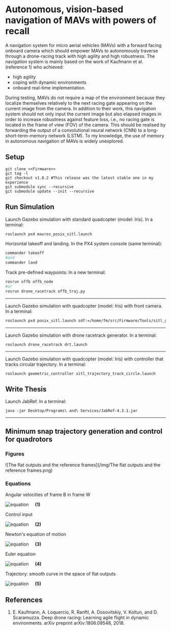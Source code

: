 # Autonomous, vision-based navigation of MAVs with powers of recall
A navigation system for micro aerial vehicles (MAVs) with a forward facing onboard camera which should empower MAVs to autonomously traverse through a drone-racing track with high agility and high robustness. The navigation system is mainly based on the work of Kaufmann et al. (reference 1) who achieved: 
- high agility
- coping with dynamic environments
- onboard real-time implementation.

During testing, MAVs do not require a map of the environment because they localize themselves relatively to the next racing gate appearing on the current image from the camera. In addition to their work, this navigation system should not only input the current image but also elapsed images in order to increase robustness against feature loss, i.e., no racing gate is located in the frame of view (FOV) of the camera. This should be realised by forwarding the output of a convolutional neural network (CNN) to a long-short-term-memory network (LSTM). To my knowledge, the use of memory in autonomous navigation of MAVs is widely unexplored.


## Setup
```git
git clone <<Firmware>>
git tag -l
git checkout v1.8.2 #This release was the latest stable one in my experience
git submodule sync --recursive
git submodule update --init --recursive
```


## Run Simulation
Launch Gazebo simulation with standard quadcopter (model: Iris). In a terminal:
```bash
roslaunch px4 mavros_posix_sitl.launch
```
Horizontal takeoff and landing. In the PX4 system console (same terminal):
```bash
commander takeoff
#and
commander land
```
Track pre-defined waypoints: In a new terminal:
```bash
rosrun offb offb_node
#or
rosrun drone_racetrack offb_traj.py
```
---

Launch Gazebo simulation with quadcopter (model: Iris) with front camera. In a terminal:
```bash
roslaunch px4 posix_sitl.launch sdf:=/home/fm/src/Firmware/Tools/sitl_gazebo/models/iris_fpv_cam/iris_fpv_cam.sdf
```
---

Launch Gazebo simulation with drone racetrack generator. In a terminal:
```
roslaunch drone_racetrack drt.launch
```

---

Launch Gazebo simulation with quadcopter (model: Iris) with controller that tracks circular trajectory. In a terminal:
```
roslaunch geometric_controller sitl_trajectory_track_circle.launch
```



## Write Thesis
Launch JabRef. In a terminal:
```
java -jar Desktop/Programs\ and\ Services/JabRef-4.3.1.jar
```
---


## Minimum snap trajectory generation and control for quadrotors
### Figures
![The flat outputs and the reference frames](/img/The flat outputs and the reference frames.png)


### Equations
<!-- For Latex rendering: https://www.quicklatex.com/ -->
Angular velocities of frame B in frame W

![equation](https://quicklatex.com/cache3/e2/ql_eca73988599f3a2e91fed570c778aee2_l3.png)
&nbsp; &nbsp; **(1)**
<!-- \omega_{BW} = p \vec x_B + q \vec y_B + r \vec z_B -->

Control input

![equation](https://quicklatex.com/cache3/d5/ql_a7d5833b136f53c0f7ca70a9b4f975d5_l3.png)
&nbsp; &nbsp; **(2)**
<!-- \vec u = \begin{bmatrix}k_\text{F} & k_\text{F} & k_\text{F} & k_\text{F} \\0 & k_\text{F} L & 0 & - k_\text{F} L \\ k_\text{F} L & 0 & k_\text{F} L & 0 \\ k_\text{M} & - k_\text{M} & k_\text{M} & -k_\text{M} \\ \end{bmatrix} \begin{bmatrix}\omega_1^2 \\ \omega_2^2 \\ \omega_3^2 \\ \omega_4^2 \\ \end{bmatrix} -->

Newton's equation of motion

![equation](https://quicklatex.com/cache3/62/ql_e608cddf0a2a3b67530a6f00a111c562_l3.png)
&nbsp; &nbsp; **(3)**
<!-- m \ddot{\vec{r}} = -mg \vec z_W + u_1 \vec z_B -->

Euler equation

![equation](https://quicklatex.com/cache3/1e/ql_e0e0ed9dcf5d0d86df4c2b6a21bcf91e_l3.png)
&nbsp; &nbsp; **(4)**
<!-- \dot{\vec \omega}_{BW} = I^{-1} \left[ - \vec \omega_{BW} \times I \vec \omega_{BW} + \begin{bmatrix} u_2\\ u_3\\ u_4 \end{bmatrix} \right] -->

Trajectory: smooth curve in the space of flat outputs

![equation](https://quicklatex.com/cache3/35/ql_452526385cb285d2ef93f42d24340035_l3.png)
&nbsp; &nbsp; **(5)**
<!-- \sigma (t) : [t_0, t_m] \rightarrow \mathbb{R}^3 \times SO(2),\ \sigma = \begin{bmatrix} x,y,z,\psi \end{bmatrix}^T -->




## References
1. E. Kaufmann, A. Loquercio, R. Ranftl, A. Dosovitskiy, V. Koltun, and D. Scaramuzza. Deep drone racing: Learning agile flight in dynamic environments. arXiv preprint arXiv:1806.08548, 2018.
